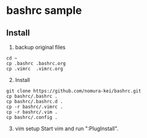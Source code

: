 # bashrc sample


## Install

1. backup original files
```
cd ~
cp .bashrc .bashrc.org
cp .vimrc  .vimrc.org
```

2. Install
```
git clone https://github.com/nomura-kei/bashrc.git
cp bashrc/.bashrc .
cp bashrc/.bashrc.d .
cp -r bashrc/.vimrc .
cp -r bashrc/.vim .
cp bashrc/.config .
```

3. vim setup
Start vim and run ":PlugInstall".

